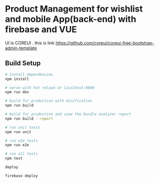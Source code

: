 
# Product Management for wishlist and mobile App(back-end) with firebase and VUE

UI is COREUI . this is link https://github.com/coreui/coreui-free-bootstrap-admin-template


## Build Setup

``` bash
# install dependencies
npm install

# serve with hot reload at localhost:8080
npm run dev

# build for production with minification
npm run build

# build for production and view the bundle analyzer report
npm run build --report

# run unit tests
npm run unit

# run e2e tests
npm run e2e

# run all tests
npm test

deploy

firebase deploy

```
